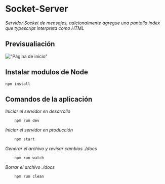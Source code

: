 # Socket-Server
*Servidor Socket de mensajes, adicionalmente agregue una pantalla index que typescript interpreta como HTML*

## Previsualiación
!["Página de inicio"](https://ik.imagekit.io/demoxd/node-server-message_GXKRZN9Ix.png?tr=w-1080,h-566,fo-auto "Página de inicio")

## Instalar modulos de Node
```
npm install
```

## Comandos de la aplicación

*Iniciar el servidor en desarrollo*
```
    npm run dev
```

*Iniciar el servidor en producción*
```
    npm start
```

*Generar el archivo y revisar cambios ./docs*
```
    npm run watch
```

*Borrar el archivo ./docs*
```
    npm run clean
```